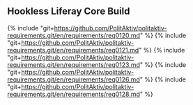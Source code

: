 ## Hookless Liferay Core Build
{% include "git+https://github.com/PolitAktiv/politaktiv-requirements.git/en/requirements/req0120.md" %}
{% include "git+https://github.com/PolitAktiv/politaktiv-requirements.git/en/requirements/req0121.md" %}
{% include "git+https://github.com/PolitAktiv/politaktiv-requirements.git/en/requirements/req0123.md" %}
{% include "git+https://github.com/PolitAktiv/politaktiv-requirements.git/en/requirements/req0126.md" %}
{% include "git+https://github.com/PolitAktiv/politaktiv-requirements.git/en/requirements/req0128.md" %}
